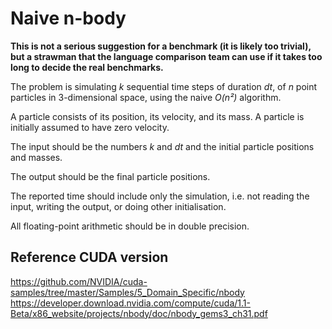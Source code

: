 # Naive n-body

**This is not a serious suggestion for a benchmark (it is likely too
trivial), but a strawman that the language comparison team can use if
it takes too long to decide the real benchmarks.**

The problem is simulating *k* sequential time steps of duration *dt*,
of *n* point particles in 3-dimensional space, using the naive *O(n²)*
algorithm.

A particle consists of its position, its velocity, and its mass.  A
particle is initially assumed to have zero velocity.

The input should be the numbers *k* and *dt* and the initial particle
positions and masses.

The output should be the final particle positions.

The reported time should include only the simulation, i.e. not reading
the input, writing the output, or doing other initialisation.

All floating-point arithmetic should be in double precision.

## Reference CUDA version
https://github.com/NVIDIA/cuda-samples/tree/master/Samples/5_Domain_Specific/nbody
https://developer.download.nvidia.com/compute/cuda/1.1-Beta/x86_website/projects/nbody/doc/nbody_gems3_ch31.pdf

